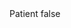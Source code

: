<?xml version="1.0" encoding="UTF-8"?>
<CustomMetadata xmlns="http://soap.sforce.com/2006/04/metadata">
    <label>Patient</label>
    <protected>false</protected>
</CustomMetadata>

